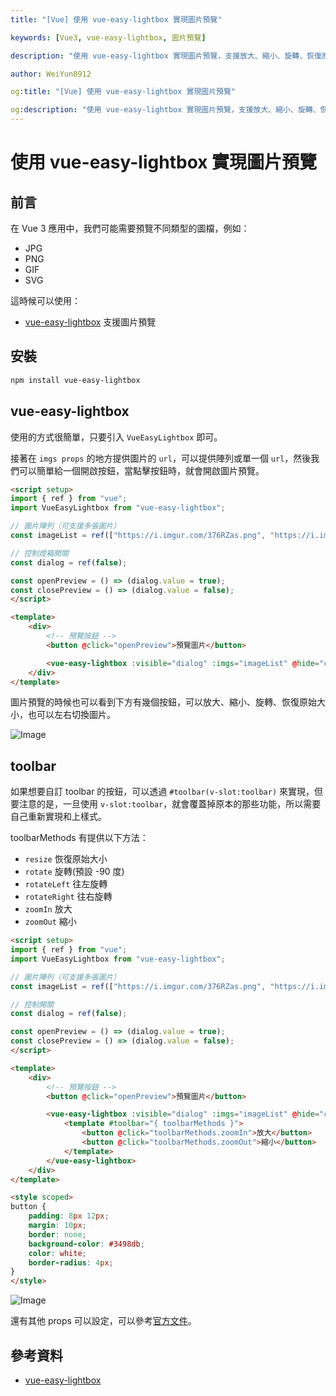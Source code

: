 ```yaml
---
title: "[Vue] 使用 vue-easy-lightbox 實現圖片預覽"

keywords: [Vue3, vue-easy-lightbox, 圖片預覽]

description: "使用 vue-easy-lightbox 實現圖片預覽，支援放大、縮小、旋轉、恢復原始大小，也可以左右切換圖片。"

author: WeiYun0912

og:title: "[Vue] 使用 vue-easy-lightbox 實現圖片預覽"

og:description: "使用 vue-easy-lightbox 實現圖片預覽，支援放大、縮小、旋轉、恢復原始大小，也可以左右切換圖片。"
---
```


# 使用 vue-easy-lightbox 實現圖片預覽

## 前言

在 Vue 3 應用中，我們可能需要預覽不同類型的圖檔，例如：

-   JPG
-   PNG
-   GIF
-   SVG

這時候可以使用：

-   [vue-easy-lightbox](https://github.com/XiongAmao/vue-easy-lightbox) 支援圖片預覽

## 安裝

```bash
npm install vue-easy-lightbox
```

## vue-easy-lightbox

使用的方式很簡單，只要引入 `VueEasyLightbox` 即可。

接著在 `imgs props` 的地方提供圖片的 `url`，可以提供陣列或單一個 `url`，然後我們可以簡單給一個開啟按鈕，當點擊按鈕時，就會開啟圖片預覽。

<!-- prettier-ignore -->
```html title='App.vue' showLineNumbers
<script setup>
import { ref } from "vue";
import VueEasyLightbox from "vue-easy-lightbox";

// 圖片陣列（可支援多張圖片）
const imageList = ref(["https://i.imgur.com/376RZas.png", "https://i.imgur.com/xLqGdL3.jpg"]);

// 控制燈箱開關
const dialog = ref(false);

const openPreview = () => (dialog.value = true);
const closePreview = () => (dialog.value = false);
</script>

<template>
    <div>
        <!-- 預覽按鈕 -->
        <button @click="openPreview">預覽圖片</button>

        <vue-easy-lightbox :visible="dialog" :imgs="imageList" @hide="closePreview" />
    </div>
</template>
```

圖片預覽的時候也可以看到下方有幾個按鈕，可以放大、縮小、旋轉、恢復原始大小，也可以左右切換圖片。

![Image](https://i.imgur.com/mR4MFGa.png)

## toolbar

如果想要自訂 toolbar 的按鈕，可以透過 `#toolbar(v-slot:toolbar)` 來實現，但要注意的是，一旦使用 `v-slot:toolbar`，就會覆蓋掉原本的那些功能，所以需要自己重新實現和上樣式。

toolbarMethods 有提供以下方法：

-   `resize` 恢復原始大小
-   `rotate` 旋轉(預設 -90 度)
-   `rotateLeft` 往左旋轉
-   `rotateRight` 往右旋轉
-   `zoomIn` 放大
-   `zoomOut` 縮小

<!-- prettier-ignore -->
```html title='App.vue' showLineNumbers
<script setup>
import { ref } from "vue";
import VueEasyLightbox from "vue-easy-lightbox";

// 圖片陣列（可支援多張圖片）
const imageList = ref(["https://i.imgur.com/376RZas.png", "https://i.imgur.com/xLqGdL3.jpg"]);

// 控制開關
const dialog = ref(false);

const openPreview = () => (dialog.value = true);
const closePreview = () => (dialog.value = false);
</script>

<template>
    <div>
        <!-- 預覽按鈕 -->
        <button @click="openPreview">預覽圖片</button>

        <vue-easy-lightbox :visible="dialog" :imgs="imageList" @hide="closePreview">
            <template #toolbar="{ toolbarMethods }">
                <button @click="toolbarMethods.zoomIn">放大</button>
                <button @click="toolbarMethods.zoomOut">縮小</button>
            </template>
        </vue-easy-lightbox>
    </div>
</template>

<style scoped>
button {
    padding: 8px 12px;
    margin: 10px;
    border: none;
    background-color: #3498db;
    color: white;
    border-radius: 4px;
}
</style>

```

![Image](https://i.imgur.com/jR6lhnf.png)

還有其他 props 可以設定，可以參考[官方文件](https://github.com/XiongAmao/vue-easy-lightbox?tab=readme-ov-file#options)。

## 參考資料

-   [vue-easy-lightbox](https://github.com/XiongAmao/vue-easy-lightbox)
